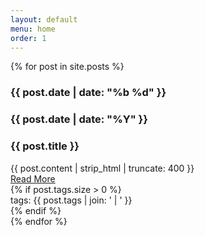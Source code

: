 ```yaml
---
layout: default
menu: home
order: 1
---
```


{% for post in site.posts %}
<div class="card">
  <div class="card-header">
    <div class="card-subtitle">
      <h3 class="text-center">{{ post.date | date: "%b %d" }}</h3>
      <h3 class="text-center">{{ post.date | date: "%Y" }}</h3>
    </div>
    <div class="card-title">
      <h3>{{ post.title }}</h3>
    </div>  
  </div>
  <div class="card-body">
    <div class="card-text">
      {{ post.content | strip_html | truncate: 400 }}
    </div>
    <a href="{{ site.url }}{{ post.url }}" class="card-link btn btn-warning">Read More</a>
  </div>
  {% if post.tags.size > 0 %}  
  <div class="card-footer">
    tags: {{ post.tags | join: ' | ' }}
  </div>
  {% endif %}
</div>
{% endfor %}
